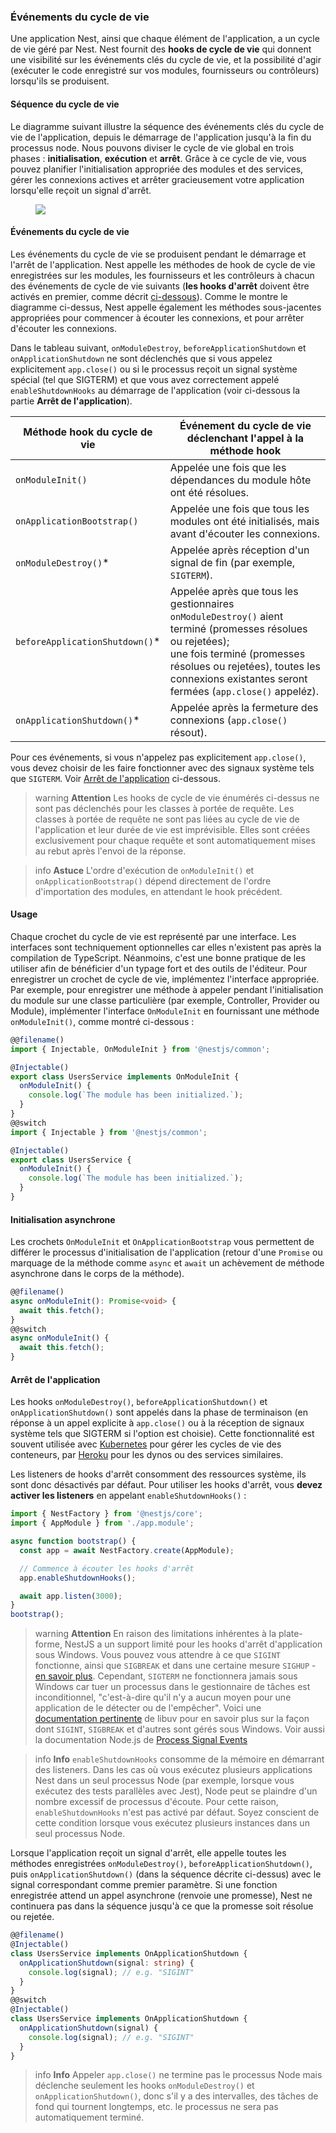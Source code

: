 ### Événements du cycle de vie

Une application Nest, ainsi que chaque élément de l'application, a un cycle de vie géré par Nest. Nest fournit des **hooks de cycle de vie** qui donnent une visibilité sur les événements clés du cycle de vie, et la possibilité d'agir (exécuter le code enregistré sur vos modules, fournisseurs ou contrôleurs) lorsqu'ils se produisent.

#### Séquence du cycle de vie

Le diagramme suivant illustre la séquence des événements clés du cycle de vie de l'application, depuis le démarrage de l'application jusqu'à la fin du processus node. Nous pouvons diviser le cycle de vie global en trois phases : **initialisation**, **exécution** et **arrêt**. Grâce à ce cycle de vie, vous pouvez planifier l'initialisation appropriée des modules et des services, gérer les connexions actives et arrêter gracieusement votre application lorsqu'elle reçoit un signal d'arrêt.

<figure><img class="illustrative-image" src="/assets/lifecycle-events.png" /></figure>

#### Événements du cycle de vie

Les événements du cycle de vie se produisent pendant le démarrage et l'arrêt de l'application. Nest appelle les méthodes de hook de cycle de vie enregistrées sur les modules, les fournisseurs et les contrôleurs à chacun des événements de cycle de vie suivants (**les hooks d'arrêt** doivent être activés en premier, comme décrit [ci-dessous](/fundamentals/lifecycle-events#arrêt-de-lapplication)). Comme le montre le diagramme ci-dessus, Nest appelle également les méthodes sous-jacentes appropriées pour commencer à écouter les connexions, et pour arrêter d'écouter les connexions.

Dans le tableau suivant, `onModuleDestroy`, `beforeApplicationShutdown` et `onApplicationShutdown` ne sont déclenchés que si vous appelez explicitement `app.close()` ou si le processus reçoit un signal système spécial (tel que SIGTERM) et que vous avez correctement appelé `enableShutdownHooks` au démarrage de l'application (voir ci-dessous la partie **Arrêt de l'application**).

| Méthode hook du cycle de vie           | Événement du cycle de vie déclenchant l'appel à la méthode hook                                                                                                                                                                   |
| ------------------------------- | ----------------------------------------------------------------------------------------------------------------------------------------------------------------------------------------------------------------- |
| `onModuleInit()`                | Appelée une fois que les dépendances du module hôte ont été résolues.                                                                                                                                                    |
| `onApplicationBootstrap()`      | Appelée une fois que tous les modules ont été initialisés, mais avant d'écouter les connexions.                                                                                                                              |
| `onModuleDestroy()`\*           | Appelée après réception d'un signal de fin (par exemple, `SIGTERM`).                                                                                                                                            |
| `beforeApplicationShutdown()`\* | Appelée après que tous les gestionnaires `onModuleDestroy()` aient terminé (promesses résolues ou rejetées);<br />une fois terminé (promesses résolues ou rejetées), toutes les connexions existantes seront fermées (`app.close()` appeléz). |
| `onApplicationShutdown()`\*     | Appelée après la fermeture des connexions (`app.close()` résout).                                                                                                                                                          |

Pour ces événements, si vous n'appelez pas explicitement `app.close()`, vous devez choisir de les faire fonctionner avec des signaux système tels que `SIGTERM`. Voir [Arrêt de l'application](fundamentals/lifecycle-events#arrêt-de-lapplication) ci-dessous.

> warning **Attention** Les hooks de cycle de vie énumérés ci-dessus ne sont pas déclenchés pour les classes à portée de requête. Les classes à portée de requête ne sont pas liées au cycle de vie de l'application et leur durée de vie est imprévisible. Elles sont créées exclusivement pour chaque requête et sont automatiquement mises au rebut après l'envoi de la réponse.

> info **Astuce** L'ordre d'exécution de `onModuleInit()` et `onApplicationBootstrap()` dépend directement de l'ordre d'importation des modules, en attendant le hook précédent.

#### Usage

Chaque crochet du cycle de vie est représenté par une interface. Les interfaces sont techniquement optionnelles car elles n'existent pas après la compilation de TypeScript. Néanmoins, c'est une bonne pratique de les utiliser afin de bénéficier d'un typage fort et des outils de l'éditeur. Pour enregistrer un crochet de cycle de vie, implémentez l'interface appropriée. Par exemple, pour enregistrer une méthode à appeler pendant l'initialisation du module sur une classe particulière (par exemple, Controller, Provider ou Module), implémenter l'interface `OnModuleInit` en fournissant une méthode `onModuleInit()`, comme montré ci-dessous :

```typescript
@@filename()
import { Injectable, OnModuleInit } from '@nestjs/common';

@Injectable()
export class UsersService implements OnModuleInit {
  onModuleInit() {
    console.log(`The module has been initialized.`);
  }
}
@@switch
import { Injectable } from '@nestjs/common';

@Injectable()
export class UsersService {
  onModuleInit() {
    console.log(`The module has been initialized.`);
  }
}
```

#### Initialisation asynchrone

Les crochets `OnModuleInit` et `OnApplicationBootstrap` vous permettent de différer le processus d'initialisation de l'application (retour d'une `Promise` ou marquage de la méthode comme `async` et `await` un achèvement de méthode asynchrone dans le corps de la méthode).

```typescript
@@filename()
async onModuleInit(): Promise<void> {
  await this.fetch();
}
@@switch
async onModuleInit() {
  await this.fetch();
}
```

#### Arrêt de l'application

Les hooks `onModuleDestroy()`, `beforeApplicationShutdown()` et `onApplicationShutdown()` sont appelés dans la phase de terminaison (en réponse à un appel explicite à `app.close()` ou à la réception de signaux système tels que SIGTERM si l'option est choisie). Cette fonctionnalité est souvent utilisée avec [Kubernetes](https://kubernetes.io/) pour gérer les cycles de vie des conteneurs, par [Heroku](https://www.heroku.com/) pour les dynos ou des services similaires.

Les listeners de hooks d'arrêt consomment des ressources système, ils sont donc désactivés par défaut. Pour utiliser les hooks d'arrêt, vous **devez activer les listeners** en appelant `enableShutdownHooks()` :

```typescript
import { NestFactory } from '@nestjs/core';
import { AppModule } from './app.module';

async function bootstrap() {
  const app = await NestFactory.create(AppModule);

  // Commence à écouter les hooks d'arrêt
  app.enableShutdownHooks();

  await app.listen(3000);
}
bootstrap();
```

> warning **Attention** En raison des limitations inhérentes à la plate-forme, NestJS a un support limité pour les hooks d'arrêt d'application sous Windows. Vous pouvez vous attendre à ce que `SIGINT` fonctionne, ainsi que `SIGBREAK` et dans une certaine mesure `SIGHUP` - [en savoir plus](https://nodejs.org/api/process.html#process_signal_events). Cependant, `SIGTERM` ne fonctionnera jamais sous Windows car tuer un processus dans le gestionnaire de tâches est inconditionnel, "c'est-à-dire qu'il n'y a aucun moyen pour une application de le détecter ou de l'empêcher". Voici une [documentation pertinente](https://docs.libuv.org/en/v1.x/signal.html) de libuv pour en savoir plus sur la façon dont `SIGINT`, `SIGBREAK` et d'autres sont gérés sous Windows. Voir aussi la documentation Node.js de [Process Signal Events](https://nodejs.org/api/process.html#process_signal_events)

> info **Info** `enableShutdownHooks` consomme de la mémoire en démarrant des listeners. Dans les cas où vous exécutez plusieurs applications Nest dans un seul processus Node (par exemple, lorsque vous exécutez des tests parallèles avec Jest), Node peut se plaindre d'un nombre excessif de processus d'écoute. Pour cette raison, `enableShutdownHooks` n'est pas activé par défaut. Soyez conscient de cette condition lorsque vous exécutez plusieurs instances dans un seul processus Node.

Lorsque l'application reçoit un signal d'arrêt, elle appelle toutes les méthodes enregistrées `onModuleDestroy()`, `beforeApplicationShutdown()`, puis `onApplicationShutdown()` (dans la séquence décrite ci-dessus) avec le signal correspondant comme premier paramètre. Si une fonction enregistrée attend un appel asynchrone (renvoie une promesse), Nest ne continuera pas dans la séquence jusqu'à ce que la promesse soit résolue ou rejetée.

```typescript
@@filename()
@Injectable()
class UsersService implements OnApplicationShutdown {
  onApplicationShutdown(signal: string) {
    console.log(signal); // e.g. "SIGINT"
  }
}
@@switch
@Injectable()
class UsersService implements OnApplicationShutdown {
  onApplicationShutdown(signal) {
    console.log(signal); // e.g. "SIGINT"
  }
}
```

> info **Info** Appeler `app.close()` ne termine pas le processus Node mais déclenche seulement les hooks `onModuleDestroy()` et `onApplicationShutdown()`, donc s'il y a des intervalles, des tâches de fond qui tournent longtemps, etc. le processus ne sera pas automatiquement terminé.
